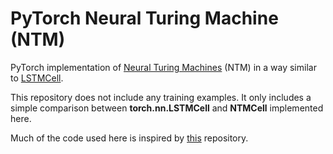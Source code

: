 # PyTorch Neural Turing Machine (NTM)

PyTorch implementation of [Neural Turing Machines](https://arxiv.org/abs/1410.5401) (NTM) in a way similar to [LSTMCell](https://pytorch.org/docs/stable/nn.html#torch.nn.LSTMCell).

This repository does not include any training examples. It only includes a simple comparison between **torch.nn.LSTMCell** and **NTMCell** implemented here.

Much of the code used here is inspired by [this](https://github.com/loudinthecloud/pytorch-ntm) repository.
